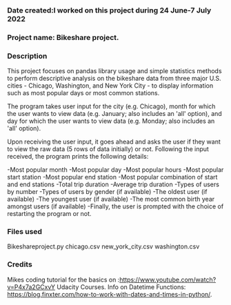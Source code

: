 
### Date created:I worked on this project during 24 June-7 July 2022


### Project name: Bikeshare project.

### Description
This project focuses on pandas library usage and simple statistics methods to perform descriptive analysis on the bikeshare data from three major U.S. cities - Chicago, Washington, and New York City - to display information such as most popular days or most common stations.

The program takes user input for the city (e.g. Chicago), month for which the user wants to view data (e.g. January; also includes an 'all' option), and day for which the user wants to view data (e.g. Monday; also includes an 'all' option).

Upon receiving the user input, it goes ahead and asks the user if they want to view the raw data (5 rows of data initially) or not. Following the input received, the program prints the following details:

-Most popular month
-Most popular day
-Most popular hours
-Most popular start station
-Most popular end station
-Most popular combination of start and end stations
-Total trip duration
-Average trip duration
-Types of users by number
-Types of users by gender (if available)
-The oldest user (if available)
-The youngest user (if available)
-The most common birth year amongst users (if available)
-Finally, the user is prompted with the choice of restarting the program or not.

### Files used
Bikeshareproject.py
chicago.csv
new_york_city.csv
washington.csv

### Credits

Mikes coding tutorial for the basics on :https://www.youtube.com/watch?v=P4x7a2GCxvY
Udacity Courses. 
Info on Datetime Functions: https://blog.finxter.com/how-to-work-with-dates-and-times-in-python/.


